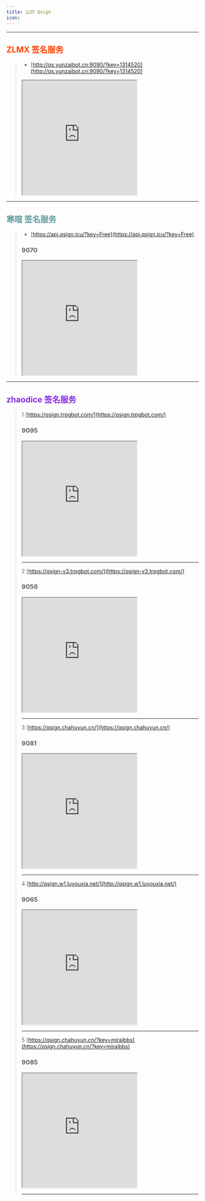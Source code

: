 ```yaml
---
title: 公共 Qsign
icon: 
---
```

---
## <font color="OrangeRed">ZLMX 签名服务</font>
>- [http://qs.yunzaibot.cn:9090/?key=1314520](http://qs.yunzaibot.cn:9090/?key=1314520)
>
>
><iframe src="http://qs.yunzaibot.cn:9090/?key=1314520" width="300" height="300"></iframe>
>
---

## <font color="CadetBlue">寒暄 签名服务</font>
>- [https://api.qsign.icu/?key=Free](https://api.qsign.icu/?key=Free)
>
>### 9070
>
><iframe src="https://api.qsign.icu/?key=Free" width="300" height="300"></iframe>
>
---

## <font color="BlueViolet">zhaodice 签名服务</font>
>
>
>1 [https://qsign.trpgbot.com/](https://qsign.trpgbot.com/)
>
>### 9095
>
><iframe src="https://qsign.trpgbot.com/" width="300" height="300"></iframe>
>
>---
>
>2 [https://qsign-v3.trpgbot.com/](https://qsign-v3.trpgbot.com/)
>
>### 9056
>
><iframe src="https://qsign-v3.trpgbot.com/" width="300" height="300"></iframe>
>
>---
>
>3 [https://qsign.chahuyun.cn/](https://qsign.chahuyun.cn/)
>
>### 9081
>
><iframe src="https://qsign.chahuyun.cn/" width="300" height="300"></iframe>
>
>---
>
>4 [http://qsign.w1.luyouxia.net/](http://qsign.w1.luyouxia.net/)
>
>### 9065
>
><iframe src="http://qsign.w1.luyouxia.net/" width="300" height="300"></iframe>
>
>---
>
>5 [https://qsign.chahuyun.cn/?key=miraibbs](https://qsign.chahuyun.cn/?key=miraibbs)
>
>### 9085
>
><iframe src="https://qsign.chahuyun.cn/?key=miraibbs" width="300" height="300"></iframe>
>
>---